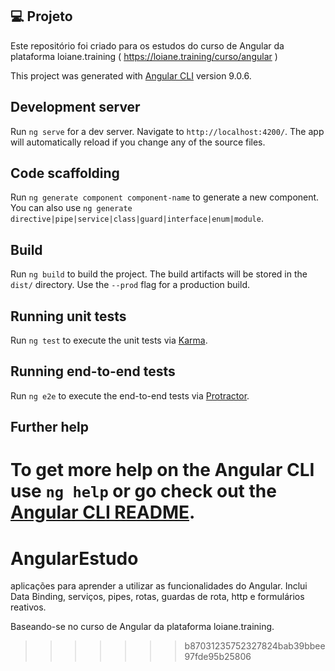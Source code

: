 ## 💻 Projeto

Este repositório foi criado para os estudos do curso de Angular da plataforma loiane.training ( https://loiane.training/curso/angular )

This project was generated with [Angular CLI](https://github.com/angular/angular-cli) version 9.0.6.

## Development server

Run `ng serve` for a dev server. Navigate to `http://localhost:4200/`. The app will automatically reload if you change any of the source files.

## Code scaffolding

Run `ng generate component component-name` to generate a new component. You can also use `ng generate directive|pipe|service|class|guard|interface|enum|module`.

## Build

Run `ng build` to build the project. The build artifacts will be stored in the `dist/` directory. Use the `--prod` flag for a production build.

## Running unit tests

Run `ng test` to execute the unit tests via [Karma](https://karma-runner.github.io).

## Running end-to-end tests

Run `ng e2e` to execute the end-to-end tests via [Protractor](http://www.protractortest.org/).

## Further help

To get more help on the Angular CLI use `ng help` or go check out the [Angular CLI README](https://github.com/angular/angular-cli/blob/master/README.md).
=======
# AngularEstudo

aplicações para aprender a utilizar as funcionalidades do Angular.
Inclui Data Binding, serviços, pipes, rotas, guardas de rota, http e formulários reativos.

Baseando-se no curso de Angular da plataforma loiane.training.
>>>>>>> b87031235752327824bab39bbee97fde95b25806
